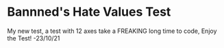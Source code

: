 # Bannned's Hate Values Test
My new test, a test with 12 axes take a FREAKING long time to code, Enjoy the Test!
-23/10/21

